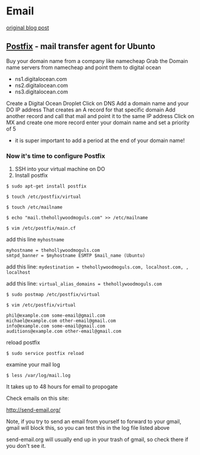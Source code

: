 # Email

[original blog post](https://codewithintent.com/how-to-redirect-your-domain-emails-to-gmail-for-free-digital-ocean-postfix-dns-setup/)

## [Postfix](https://help.ubuntu.com/community/Postfix) - mail transfer agent for Ubunto

Buy your domain name from a company like namecheap
Grab the Domain name servers from namecheap and point them to digital ocean

* ns1.digitalocean.com
* ns2.digitalocean.com
* ns3.digitalocean.com

Create a Digital Ocean Droplet
Click on DNS
Add a domain name and your DO IP address
That creates an A record for that specific domain
Add another record and call that mail and point it to the same IP address
Click on MX and create one more record
enter your domain name and set a priority of 5
* it is super important to add a period at the end of your domain name!

### Now it's time to configure Postfix
1. SSH into your virtual machine on DO
2. Install postfix

`$ sudo apt-get install postfix`

`$ touch /etc/postfix/virtual`

`$ touch /etc/mailname`

`$ echo "mail.thehollywoodmoguls.com" >> /etc/mailname`

`$ vim /etc/postfix/main.cf`

add this line `myhostname`
```
myhostname = thehollywoodmoguls.com
smtpd_banner = $myhostname ESMTP $mail_name (Ubuntu)
```

add this line:
`mydestination = thehollywoodmoguls.com, localhost.com, , localhost`

add this line:
`virtual_alias_domains = thehollywoodmoguls.com`



`$ sudo postmap /etc/postfix/virtual`

`$ vim /etc/postfix/virtual`

```
phil@example.com some-email@gmail.com
michael@example.com other-email@gmail.com
info@example.com some-email@gmail.com
auditions@example.com other-email@gmail.com
```

reload postfix

`$ sudo service postfix reload`

examine your mail log

`$ less /var/log/mail.log`

It takes up to 48 hours for email to propogate

Check emails on this site:

http://send-email.org/

Note, if you try to send an email from yourself to forward to your gmail, gmail will block this, so you can test this in the log file listed above

send-email.org will usually end up in your trash of gmail, so check there if you don't see it.
